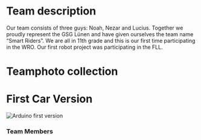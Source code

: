 # Team description

Our team consists of three guys: Noah, Nezar and Lucius.
Together we proudly represent the GSG Lünen and have given ourselves the team name “Smart Riders”. 
We are all in 11th grade and this is our first time participating in the WRO. Our first robot project was participating in the FLL.

# Teamphoto collection

# First Car Version

![Arduino first version](https://github.com/Nezar187/GSG_SmartiecarV2/assets/131178788/6dd0a7be-6d12-4a21-8942-087e7516830d)

### Team Members 
